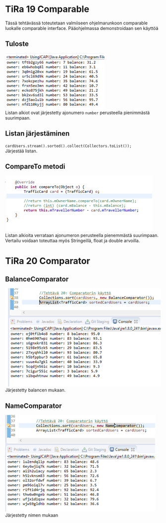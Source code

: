 # TiRa 19 Comparable
Tässä tehtävässä toteutetaan valmiiseen ohjelmarunkoon comparable luokalle comparable interface. Pääohjelmassa demonstroidaan sen käyttöä 

## Tuloste
![kuva1](https://raw.githubusercontent.com/wesenbergg/TiRa-k2020/master/TiRa19-Comparable/tira19-tuloste.PNG)\
Listan alkiot ovat järjestetty ajonumero `number` perusteella pienimmästä suurimpaan.

## Listan järjestäminen
`cardUsers.stream().sorted().collect(Collectors.toList());`\
Järjestää listan.

## CompareTo metodi
![kuva1](https://raw.githubusercontent.com/wesenbergg/TiRa-k2020/master/TiRa19-Comparable/tira19-compareto.PNG)\
Listan alkioita verrataan ajonumeron perusteella pienemmästä suurimpaan. Vertailu voidaan toteuttaa myös Stringeillä, float ja double arvoilla.

# TiRa 20 Comparator

## BalanceComparator
![kuva1](https://raw.githubusercontent.com/wesenbergg/TiRa-k2020/master/TiRa19-Comparable/tira20-balance.PNG)\
Järjestetty balancen mukaan.

## NameComparator
![kuva1](https://raw.githubusercontent.com/wesenbergg/TiRa-k2020/master/TiRa19-Comparable/tira20-name.PNG)\
Järjestetty nimen mukaan
